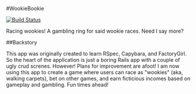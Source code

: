 #WookieBookie

[![Build Status](https://travis-ci.org/ageiersbach/wookiebookie.svg)](https://travis-ci.org/ageiersbach/wookiebookie)

Racing wookies! A gambling ring for said wookie races. Need I say more?

##Backstory

This app was originally created to learn RSpec, Capybara, and FactoryGirl. So the heart of the application is just a boring Rails app with a couple of ugly crud screnes. However! Plans for improvement are afoot! I am now using this app to create a game where users can race as "wookies" (aka, walking carpets), bet on other games, and earn ficticious incomes based on gameplay and gambling. Fun times ahead! 
